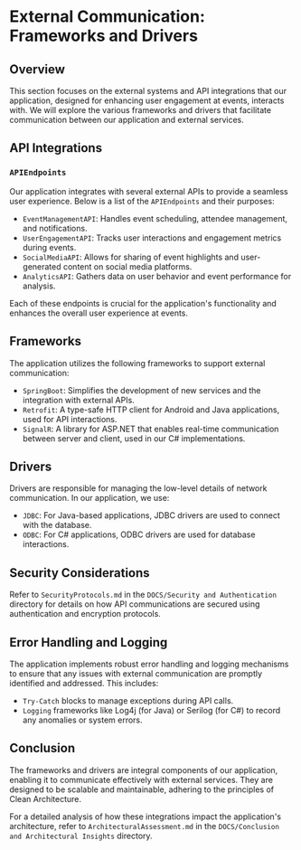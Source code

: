 # External Communication: Frameworks and Drivers

## Overview

This section focuses on the external systems and API integrations that our application, designed for enhancing user engagement at events, interacts with. We will explore the various frameworks and drivers that facilitate communication between our application and external services.

## API Integrations

### `APIEndpoints`

Our application integrates with several external APIs to provide a seamless user experience. Below is a list of the `APIEndpoints` and their purposes:

- `EventManagementAPI`: Handles event scheduling, attendee management, and notifications.
- `UserEngagementAPI`: Tracks user interactions and engagement metrics during events.
- `SocialMediaAPI`: Allows for sharing of event highlights and user-generated content on social media platforms.
- `AnalyticsAPI`: Gathers data on user behavior and event performance for analysis.

Each of these endpoints is crucial for the application's functionality and enhances the overall user experience at events.

## Frameworks

The application utilizes the following frameworks to support external communication:

- `SpringBoot`: Simplifies the development of new services and the integration with external APIs.
- `Retrofit`: A type-safe HTTP client for Android and Java applications, used for API interactions.
- `SignalR`: A library for ASP.NET that enables real-time communication between server and client, used in our C# implementations.

## Drivers

Drivers are responsible for managing the low-level details of network communication. In our application, we use:

- `JDBC`: For Java-based applications, JDBC drivers are used to connect with the database.
- `ODBC`: For C# applications, ODBC drivers are used for database interactions.

## Security Considerations

Refer to `SecurityProtocols.md` in the `DOCS/Security and Authentication` directory for details on how API communications are secured using authentication and encryption protocols.

## Error Handling and Logging

The application implements robust error handling and logging mechanisms to ensure that any issues with external communication are promptly identified and addressed. This includes:

- `Try-Catch` blocks to manage exceptions during API calls.
- `Logging` frameworks like Log4j (for Java) or Serilog (for C#) to record any anomalies or system errors.

## Conclusion

The frameworks and drivers are integral components of our application, enabling it to communicate effectively with external services. They are designed to be scalable and maintainable, adhering to the principles of Clean Architecture.

For a detailed analysis of how these integrations impact the application's architecture, refer to `ArchitecturalAssessment.md` in the `DOCS/Conclusion and Architectural Insights` directory.
